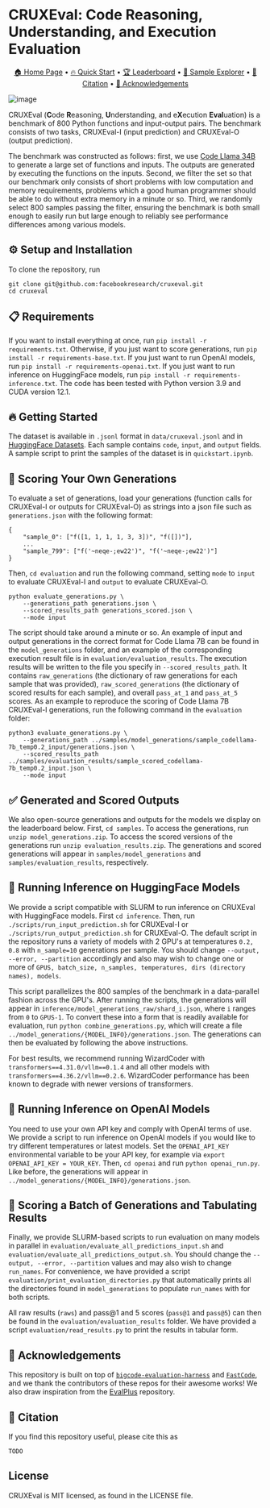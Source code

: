 # CRUXEval: Code Reasoning, Understanding, and Execution Evaluation

<p align="center">
    <a href="https://crux-eval.github.io/">🏠 Home Page</a> •
    <a href="#-getting-started">🔥 Quick Start</a> •
    <a href="https://crux-eval.github.io/leaderboard.html">🏆 Leaderboard</a> •
    <a href="https://crux-eval.github.io/demo.html">🔎 Sample Explorer</a> •
    <a href="#-citation">📜 Citation</a> •
    <a href="#-acknowledgements">🙏 Acknowledgements</a>
</p>

![image](https://github.com/facebookresearch/cruxeval/assets/7492257/b1fecb48-2355-4d60-9d97-1d09e793bd82)

CRUXEval (**C**ode **R**easoning, **U**nderstanding, and e**X**ecution **Eval**uation) is a benchmark of 800 Python functions and input-output pairs. The benchmark consists of two tasks, CRUXEval-I (input prediction) and CRUXEval-O (output prediction). 

The benchmark was constructed as follows: first, we use [Code Llama 34B](https://huggingface.co/codellama/CodeLlama-34b-hf) to generate a large set of functions and inputs. The outputs are generated by executing the functions on the inputs. Second, we filter the set so that our benchmark only consists of short problems with low computation and memory requirements, problems which a good human programmer should be able to do without extra memory in a minute or so. Third, we randomly select 800 samples passing the filter, ensuring the benchmark is both small enough to easily run but large enough to reliably see performance differences among various models.


## ⚙️ Setup and Installation
To clone the repository, run
```
git clone git@github.com:facebookresearch/cruxeval.git
cd cruxeval
```

## 📋 Requirements
If you want to install everything at once, run `pip install -r requirements.txt`. Otherwise, if you just want to score generations, run `pip install -r requirements-base.txt`. If you just want to run OpenAI models, run `pip install -r requirements-openai.txt`. If you just want to run inference on HuggingFace models, run `pip install -r requirements-inference.txt`. The code has been tested with Python version 3.9 and CUDA version 12.1.

## 🔥 Getting Started
The dataset is available in `.jsonl` format in `data/cruxeval.jsonl` and in [HuggingFace Datasets](https://huggingface.co/datasets/cruxeval-org/cruxeval). Each sample contains `code`, `input`, and `output` fields. A sample script to print the samples of the dataset is in `quickstart.ipynb`.

## 💯 Scoring Your Own Generations
To evaluate a set of generations, load your generations (function calls for CRUXEval-I or outputs for CRUXEval-O) as strings into a json file such as `generations.json` with the following format:
```
{
    "sample_0": ["f([1, 1, 1, 1, 3, 3])", "f([])"],
    ...
    "sample_799": ["f('~neqe-;ew22')", "f('~neqe-;ew22')"]
}
```

Then, `cd evaluation` and run the following command, setting `mode` to `input` to evaluate CRUXEval-I and `output` to evaluate CRUXEval-O.
```
python evaluate_generations.py \
    --generations_path generations.json \
    --scored_results_path generations_scored.json \
    --mode input
```

The script should take around a minute or so. An example of input and output generations in the correct format for Code Llama 7B can be found in the `model_generations` folder, and an example of the corresponding execution result file is in `evaluation/evaluation_results`. The execution results will be written to the file you specify in `--scored_results_path`. It contains `raw_generations` (the dictionary of raw generations for each sample that was provided), `raw_scored_generations` (the dictionary of scored results for each sample), and overall `pass_at_1` and `pass_at_5` scores. As an example to reproduce the scoring of Code Llama 7B CRUXEval-I generations, run the following command in the `evaluation` folder:
```
python3 evaluate_generations.py \
    --generations_path ../samples/model_generations/sample_codellama-7b_temp0.2_input/generations.json \
    --scored_results_path ../samples/evaluation_results/sample_scored_codellama-7b_temp0.2_input.json \
    --mode input
```
## ✅ Generated and Scored Outputs
We also open-source generations and outputs for the models we display on the leaderboard below. First, `cd samples`. To access the generations, run `unzip model_generations.zip`. To access the scored versions of the generations run `unzip evaluation_results.zip`. The generations and scored generations will appear in `samples/model_generations` and `samples/evaluation_results`, respectively.

## 🤖 Running Inference on HuggingFace Models
We provide a script compatible with SLURM to run inference on CRUXEval with HuggingFace models. First `cd inference`. Then, run `./scripts/run_input_prediction.sh` for CRUXEval-I or `./scripts/run_output_prediction.sh` for CRUXEval-O. The default script in the repository runs a variety of models with 2 GPU's at temperatures `0.2, 0.8` with `n_sample=10` generations per sample. You should change `--output, --error, --partition` accordingly and also may wish to change one or more of `GPUS, batch_size, n_samples, temperatures, dirs (directory names), models`.

This script parallelizes the 800 samples of the benchmark in a data-parallel fashion across the GPU's. After running the scripts, the generations will appear in `inference/model_generations_raw/shard_i.json`, where `i` ranges from `0` to `GPUS-1`. To convert these into a form that is readily available for evaluation, run `python combine_generations.py`, which will create a file `../model_generations/{MODEL_INFO}/generations.json`. The generations can then be evaluated by following the above instructions.

For best results, we recommend running WizardCoder with `transformers==4.31.0/vllm==0.1.4` and all other models with `transformers==4.36.2/vllm==0.2.6`. WizardCoder performance has been known to degrade with newer versions of transformers.

## 🤖 Running Inference on OpenAI Models
You need to use your own API key and comply with OpenAI terms of use. We provide a script to run inference on OpenAI models if you would like to try different temperatures or latest models. Set the `OPENAI_API_KEY` environmental variable to be your API key, for example via `export OPENAI_API_KEY = YOUR_KEY`. Then, `cd openai` and run `python openai_run.py`. Like before, the generations will appear in `../model_generations/{MODEL_INFO}/generations.json`.

## 💯 Scoring a Batch of Generations and Tabulating Results
Finally, we provide SLURM-based scripts to run evaluation on many models in parallel in `evaluation/evaluate_all_predictions_input.sh` and `evaluation/evaluate_all_predictions_output.sh`. You should change the `--output, --error, --partition` values and may also wish to change `run_names`. For convenience, we have provided a script `evaluation/print_evaluation_directories.py` that automatically prints all the directories found in `model_generations` to populate `run_names` with for both scripts.

All raw results (`raws`) and pass@1 and 5 scores (`pass@1` and `pass@5`) can then be found in the `evaluation/evaluation_results` folder. We have provided a script `evaluation/read_results.py` to print the results in tabular form.

## 🙏 Acknowledgements
This repository is built on top of [`bigcode-evaluation-harness`](https://github.com/bigcode-project/bigcode-evaluation-harness) and [`FastCode`](https://github.com/Naman-ntc/FastCode), and we thank the contributors of these repos for their awesome works! We also draw inspiration from the [EvalPlus](https://github.com/evalplus/evalplus) repository.

## 📝 Citation
If you find this repository useful, please cite this as
```
TODO
```

## License
CRUXEval is MIT licensed, as found in the LICENSE file.
